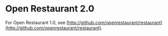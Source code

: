 Open Restaurant 2.0
=========
For Open Restaurant 1.0, see [http://github.com/openrestaurant/restaurant](http://github.com/openrestaurant/restaurant).
